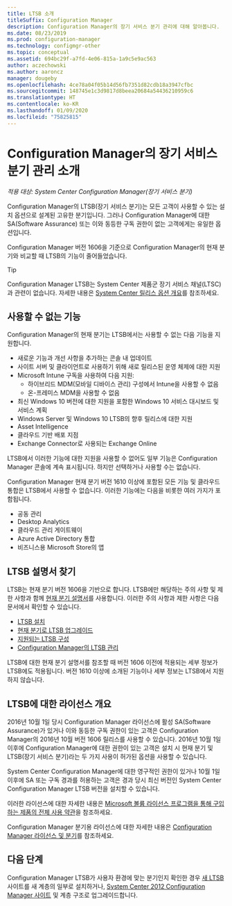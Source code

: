 ```yaml
---
title: LTSB 소개
titleSuffix: Configuration Manager
description: Configuration Manager의 장기 서비스 분기 관리에 대해 알아봅니다.
ms.date: 08/23/2019
ms.prod: configuration-manager
ms.technology: configmgr-other
ms.topic: conceptual
ms.assetid: 694bc29f-a7fd-4e06-815a-1a9c5e9ac563
author: aczechowski
ms.author: aaroncz
manager: dougeby
ms.openlocfilehash: 4ce78a04f05b14d56fb7351d82cdb18a3947cfbc
ms.sourcegitcommit: 148745e1c3d9817d8beea20684a54436210959c6
ms.translationtype: HT
ms.contentlocale: ko-KR
ms.lasthandoff: 01/09/2020
ms.locfileid: "75825815"
---
```

# <a name="introduction-to-the-long-term-servicing-branch-of-configuration-manager"></a>Configuration Manager의 장기 서비스 분기 관리 소개

*적용 대상: System Center Configuration Manager(장기 서비스 분기)*

Configuration Manager의 LTSB(장기 서비스 분기)는 모든 고객이 사용할 수 있는 설치 옵션으로 설계된 고유한 분기입니다. 그러나 Configuration Manager에 대한 SA(Software Assurance) 또는 이와 동등한 구독 권한이 없는 고객에게는 유일한 옵션입니다.

Configuration Manager 버전 1606을 기준으로 Configuration Manager의 현재 분기와 비교할 때 LTSB의 기능이 줄어들었습니다.

> [!TIP]   
> Configuration Manager LTSB는 System Center 제품군 장기 서비스 채널(LTSC)과 관련이 없습니다. 자세한 내용은 [System Center 릴리스 옵션 개요](https://docs.microsoft.com/system-center/ltsc-and-sac-overview)를 참조하세요.

## <a name="features-that-arent-available"></a>사용할 수 없는 기능

Configuration Manager의 현재 분기는 LTSB에서는 사용할 수 없는 다음 기능을 지원합니다.

- 새로운 기능과 개선 사항을 추가하는 콘솔 내 업데이트
- 사이트 서버 및 클라이언트로 사용하기 위해 새로 릴리스된 운영 체제에 대한 지원
- Microsoft Intune 구독을 사용하여 다음 지원:
  - 하이브리드 MDM(모바일 디바이스 관리) 구성에서 Intune을 사용할 수 없음
  - 온-프레미스 MDM을 사용할 수 없음
- 최신 Windows 10 버전에 대한 지원을 포함한 Windows 10 서비스 대시보드 및 서비스 계획  
- Windows Server 및 Windows 10 LTSB의 향후 릴리스에 대한 지원
- Asset Intelligence
- 클라우드 기반 배포 지점
- Exchange Connector로 사용되는 Exchange Online    

LTSB에서 이러한 기능에 대한 지원을 사용할 수 없어도 일부 기능은 Configuration Manager 콘솔에 계속 표시됩니다. 하지만 선택하거나 사용할 수는 없습니다.

Configuration Manager 현재 분기 버전 1610 이상에 포함된 모든 기능 및 클라우드 통합은 LTSB에서 사용할 수 없습니다. 이러한 기능에는 다음을 비롯한 여러 가지가 포함됩니다.<!--SCCMDocs#1823-->

- 공동 관리
- Desktop Analytics
- 클라우드 관리 게이트웨이
- Azure Active Directory 통합
- 비즈니스용 Microsoft Store의 앱

## <a name="find-ltsb-documentation"></a>LTSB 설명서 찾기

LTSB는 현재 분기 버전 1606을 기반으로 합니다. LTSB에만 해당하는 주의 사항 및 제한 사항과 함께 [현재 분기 설명서](https://docs.microsoft.com/sccm/)를 사용합니다. 이러한 주의 사항과 제한 사항은 다음 문서에서 확인할 수 있습니다.

- [LTSB 설치](install-the-ltsb.md)
- [현재 분기로 LTSB 업그레이드](convert-to-current-branch.md)
- [지원되는 LTSB 구성](supported-configurations-for-ltsb.md)
- [Configuration Manager의 LTSB 관리](manage-the-ltsb.md)

LTSB에 대한 현재 분기 설명서를 참조할 때 버전 1606 이전에 적용되는 세부 정보가 LTSB에도 적용됩니다. 버전 1610 이상에 소개된 기능이나 세부 정보는 LTSB에서 지원하지 않습니다.

## <a name="licensing-overview-for-the-ltsb"></a>LTSB에 대한 라이선스 개요   

2016년 10월 1일 당시 Configuration Manager 라이선스에 활성 SA(Software Assurance)가 있거나 이와 동등한 구독 권한이 있는 고객은 Configuration Manager의 2016년 10월 버전 1606 릴리스를 사용할 수 있습니다. 2016년 10월 1일 이후에 Configuration Manager에 대한 권한이 있는 고객은 설치 시 현재 분기 및 LTSB(장기 서비스 분기)라는 두 가지 사용이 허가된 옵션을 사용할 수 있습니다.

System Center Configuration Manager에 대한 영구적인 권한이 있거나 10월 1일 이후에 SA 또는 구독 경과를 허용하는 고객은 경과 당시 최신 버전인 System Center Configuration Manager LTSB 버전을 설치할 수 있습니다.

이러한 라이선스에 대한 자세한 내용은 [Microsoft 볼륨 라이선스 프로그램을 통해 구입하는 제품의 전체 사용 약관](https://go.microsoft.com/fwlink/?LinkId=800052)을 참조하세요.

Configuration Manager 분기용 라이선스에 대한 자세한 내용은 [Configuration Manager 라이선스 및 분기](learn-more-editions.md)를 참조하세요.

## <a name="next-steps"></a>다음 단계

Configuration Manager LTSB가 사용자 환경에 맞는 분기인지 확인한 경우 [새 LTSB](/sccm/core/understand/install-the-ltsb#install-a-new-site) 사이트를 새 계층의 일부로 설치하거나, [System Center 2012 Configuration Manager 사이트](/sccm/core/understand/install-the-ltsb#upgrade-from-system-center-2012-configuration-manager) 및 계층 구조로 업그레이드합니다.

